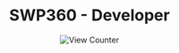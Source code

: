 <h1 align="center">SWP360 - Developer</h1>
<div align="center">
	<img src="https://counter.gofiber.io/badge/SWP360/SWP360" alt="View Counter"/>
</div>
